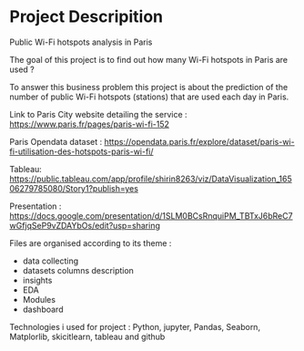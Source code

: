 # Project Descripition

Public Wi-Fi hotspots analysis in Paris

The goal of this project is to find out how many Wi-Fi hotspots in Paris are used ?

To answer this business problem this project is about the prediction of the number of public Wi-Fi hotspots (stations) that are used each day in Paris.



Link to Paris City website detailing the service : https://www.paris.fr/pages/paris-wi-fi-152

Paris Opendata dataset : https://opendata.paris.fr/explore/dataset/paris-wi-fi-utilisation-des-hotspots-paris-wi-fi/

Tableau: https://public.tableau.com/app/profile/shirin8263/viz/DataVisualization_16506279785080/Story1?publish=yes

Presentation : https://docs.google.com/presentation/d/1SLM0BCsRnquiPM_TBTxJ6bReC7wGfjqSeP9vZDAYbOs/edit?usp=sharing


Files are organised according to its theme :

- data collecting 
- datasets columns description
- insights
- EDA
- Modules
- dashboard 

Technologies i used for project : Python, jupyter, Pandas, Seaborn, Matplorlib, skicitlearn, tableau and github


